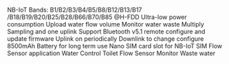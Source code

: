 NB-IoT Bands: B1/B2/B3/B4/B5/B8/B12/B13/B17 /B18/B19/B20/B25/B28/B66/B70/B85 @H-FDD
Ultra-low power consumption
Upload water flow volume
Monitor water waste
Multiply Sampling and one uplink
Support Bluetooth v5.1 remote configure and update firmware
Uplink on periodically
Downlink to change configure
8500mAh Battery for long term use
Nano SIM card slot for NB-IoT SIM
Flow Sensor application
Water Control
Toilet Flow Sensor
Monitor Waste water
